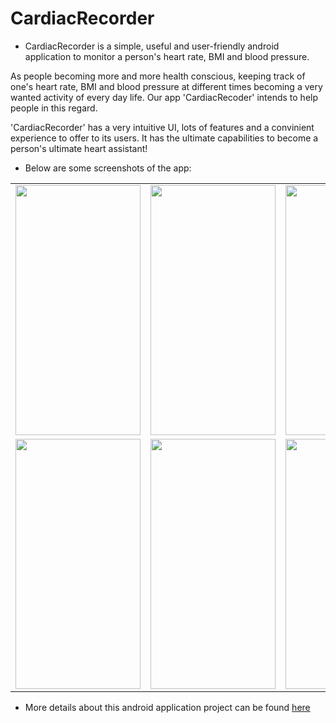 # CardiacRecorder

* CardiacRecorder is a simple, useful and user-friendly android application to monitor a person's heart rate, BMI and blood pressure.

As people becoming more and more health conscious, keeping track of one's heart rate, BMI and blood pressure at different times becoming a very wanted activity of every day life. Our app 'CardiacRecoder' intends to help people in this regard.

'CardiacRecorder' has a very intuitive UI, lots of features and a convinient experience to offer to its users. It has the ultimate capabilities to become a person's ultimate heart assistant!

* Below are some screenshots of the app:

<table>
  <tr> 
  <td> <img src = "https://user-images.githubusercontent.com/51283472/181596035-78b6f6f9-e0c8-478a-9291-fc92e483a09e.png" height = "400px" width="200px" /> </td>
  <td><img src = "https://user-images.githubusercontent.com/51283472/181596065-9db7f5da-38dc-46da-a04a-66807888acbf.png" height = "400px" width="200px" /></td>
  <td><img src = "https://user-images.githubusercontent.com/51283472/181596081-3db72634-394b-40bc-ae55-a4819f7d9131.png" height = "400px" width="200px"/></td>
  <td><img src = "https://user-images.githubusercontent.com/51283472/181596915-77585731-2d30-478e-a395-ff198e73ea50.png" height = "400px" width="200px"/></td>
  
  </tr>
  <tr>
  <td><img src = "https://user-images.githubusercontent.com/51283472/181597038-ad2df1a6-e769-4d7f-889e-55c19ffef6b1.png" height = "400px" width="200px"/></td>

  <td><img src = "https://user-images.githubusercontent.com/51283472/181597200-65e5f521-35a2-4949-a081-78cd95daa991.png" height = "400px" width="200px"/></td>
  
  <td><img src = "https://user-images.githubusercontent.com/51283472/181597507-0bf2c006-30af-4586-8477-79df1b7e2fe4.png" height = "400px" width="200px"/></td>

  </tr>

</table>


* More details about this android application project can be found <a href="https://github.com/abrarhasan3/CardiacRecorder/wiki">here</a>
